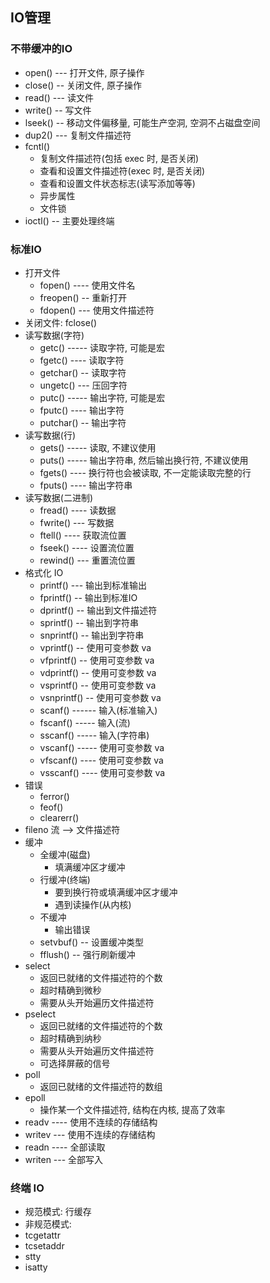 
## IO管理
### 不带缓冲的IO
* open() --- 打开文件, 原子操作
* close() -- 关闭文件, 原子操作
* read() --- 读文件
* write() -- 写文件
* lseek() -- 移动文件偏移量, 可能生产空洞, 空洞不占磁盘空间
* dup2() --- 复制文件描述符
* fcntl()
    * 复制文件描述符(包括 exec 时, 是否关闭)
    * 查看和设置文件描述符(exec 时, 是否关闭)
    * 查看和设置文件状态标志(读写添加等等)
    * 异步属性
    * 文件锁
* ioctl() -- 主要处理终端

### 标准IO
* 打开文件
    * fopen() ---- 使用文件名
    * freopen() -- 重新打开
    * fdopen() --- 使用文件描述符
* 关闭文件: fclose()
* 读写数据(字符)
    * getc() ----- 读取字符, 可能是宏
    * fgetc() ---- 读取字符
    * getchar() -- 读取字符
    * ungetc() --- 压回字符
    * putc() ----- 输出字符, 可能是宏
    * fputc() ---- 输出字符
    * putchar() -- 输出字符
* 读写数据(行)
    * gets() ----- 读取, 不建议使用
    * puts() ----- 输出字符串, 然后输出换行符, 不建议使用
    * fgets() ---- 换行符也会被读取, 不一定能读取完整的行
    * fputs() ---- 输出字符串
* 读写数据(二进制)
    * fread() ---- 读数据
    * fwrite() --- 写数据
    * ftell() ---- 获取流位置
    * fseek() ---- 设置流位置
    * rewind() --- 重置流位置
* 格式化 IO
    * printf() --- 输出到标准输出
    * fprintf() -- 输出到标准IO
    * dprintf() -- 输出到文件描述符
    * sprintf() -- 输出到字符串
    * snprintf() -- 输出到字符串
    * vprintf() -- 使用可变参数 va
    * vfprintf() -- 使用可变参数 va
    * vdprintf() -- 使用可变参数 va
    * vsprintf() -- 使用可变参数 va
    * vsnprintf() -- 使用可变参数 va
    * scanf() ------ 输入(标准输入)
    * fscanf() ----- 输入(流)
    * sscanf() ----- 输入(字符串)
    * vscanf() ----- 使用可变参数 va
    * vfscanf() ---- 使用可变参数 va
    * vsscanf() ---- 使用可变参数 va
* 错误
    * ferror()
    * feof()
    * clearerr()
* fileno 流 --> 文件描述符
* 缓冲
    * 全缓冲(磁盘)
        * 填满缓冲区才缓冲
    * 行缓冲(终端)
        * 要到换行符或填满缓冲区才缓冲
        * 遇到读操作(从内核)
    * 不缓冲
        * 输出错误
    * setvbuf() -- 设置缓冲类型
    * fflush() -- 强行刷新缓冲
* select
    * 返回已就绪的文件描述符的个数
    * 超时精确到微秒
    * 需要从头开始遍历文件描述符
* pselect
    * 返回已就绪的文件描述符的个数
    * 超时精确到纳秒
    * 需要从头开始遍历文件描述符
    * 可选择屏蔽的信号
* poll
    * 返回已就绪的文件描述符的数组
* epoll
    * 操作某一个文件描述符, 结构在内核, 提高了效率
* readv ---- 使用不连续的存储结构
* writev --- 使用不连续的存储结构
* readn ---- 全部读取
* writen --- 全部写入

### 终端 IO
* 规范模式: 行缓存
* 非规范模式:
* tcgetattr
* tcsetaddr
* stty
* isatty

